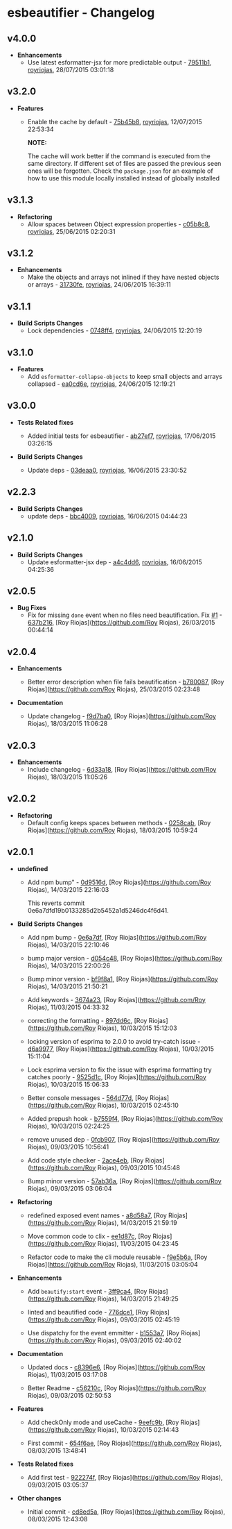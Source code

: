 
# esbeautifier - Changelog
## v4.0.0
- **Enhancements**
  - Use latest esformatter-jsx for more predictable output - [79511b1]( https://github.com/royriojas/esbeautifier/commit/79511b1 ), [royriojas](https://github.com/royriojas), 28/07/2015 03:01:18

    
## v3.2.0
- **Features**
  - Enable the cache by default - [75b45b8]( https://github.com/royriojas/esbeautifier/commit/75b45b8 ), [royriojas](https://github.com/royriojas), 12/07/2015 22:53:34

    **NOTE:**
    
    The cache will work better if the command is executed from the same
    directory. If different set of files are passed the previous seen ones
    will be forgotten. Check the `package.json` for an example of how to
    use this module locally installed instead of globally installed
    
## v3.1.3
- **Refactoring**
  - Allow spaces between Object expression properties - [c05b8c8]( https://github.com/royriojas/esbeautifier/commit/c05b8c8 ), [royriojas](https://github.com/royriojas), 25/06/2015 02:20:31

    
## v3.1.2
- **Enhancements**
  - Make the objects and arrays not inlined if they have nested objects or arrays - [31730fe]( https://github.com/royriojas/esbeautifier/commit/31730fe ), [royriojas](https://github.com/royriojas), 24/06/2015 16:39:11

    
## v3.1.1
- **Build Scripts Changes**
  - Lock dependencies - [0748ff4]( https://github.com/royriojas/esbeautifier/commit/0748ff4 ), [royriojas](https://github.com/royriojas), 24/06/2015 12:20:19

    
## v3.1.0
- **Features**
  - Add `esformatter-collapse-objects` to keep small objects and arrays collapsed - [ea0cd6e]( https://github.com/royriojas/esbeautifier/commit/ea0cd6e ), [royriojas](https://github.com/royriojas), 24/06/2015 12:19:21

    
## v3.0.0
- **Tests Related fixes**
  - Added initial tests for esbeautifier - [ab27ef7]( https://github.com/royriojas/esbeautifier/commit/ab27ef7 ), [royriojas](https://github.com/royriojas), 17/06/2015 03:26:15

    
- **Build Scripts Changes**
  - Update deps - [03deaa0]( https://github.com/royriojas/esbeautifier/commit/03deaa0 ), [royriojas](https://github.com/royriojas), 16/06/2015 23:30:52

    
## v2.2.3
- **Build Scripts Changes**
  - update deps - [bbc4009]( https://github.com/royriojas/esbeautifier/commit/bbc4009 ), [royriojas](https://github.com/royriojas), 16/06/2015 04:44:23

    
## v2.1.0
- **Build Scripts Changes**
  - Update esformatter-jsx dep - [a4c4dd6]( https://github.com/royriojas/esbeautifier/commit/a4c4dd6 ), [royriojas](https://github.com/royriojas), 16/06/2015 04:25:36

    
## v2.0.5
- **Bug Fixes**
  - Fix for missing `done` event when no files need beautification. Fix [#1](https://github.com/royriojas/esbeautifier/issues/1) - [637b216]( https://github.com/royriojas/esbeautifier/commit/637b216 ), [Roy Riojas](https://github.com/Roy Riojas), 26/03/2015 00:44:14

    
## v2.0.4
- **Enhancements**
  - Better error description when file fails beautification - [b780087]( https://github.com/royriojas/esbeautifier/commit/b780087 ), [Roy Riojas](https://github.com/Roy Riojas), 25/03/2015 02:23:48

    
- **Documentation**
  - Update changelog - [f9d7ba0]( https://github.com/royriojas/esbeautifier/commit/f9d7ba0 ), [Roy Riojas](https://github.com/Roy Riojas), 18/03/2015 11:06:28

    
## v2.0.3
- **Enhancements**
  - Include changelog - [6d33a18]( https://github.com/royriojas/esbeautifier/commit/6d33a18 ), [Roy Riojas](https://github.com/Roy Riojas), 18/03/2015 11:05:26

    
## v2.0.2
- **Refactoring**
  - Default config keeps spaces between methods - [0258cab]( https://github.com/royriojas/esbeautifier/commit/0258cab ), [Roy Riojas](https://github.com/Roy Riojas), 18/03/2015 10:59:24

    
## v2.0.1
- **undefined**
  - Add npm bump" - [0d9516d]( https://github.com/royriojas/esbeautifier/commit/0d9516d ), [Roy Riojas](https://github.com/Roy Riojas), 14/03/2015 22:16:03

    This reverts commit 0e6a7dfd19b0133285d2b5452a1d5246dc4f6d41.
    
- **Build Scripts Changes**
  - Add npm bump - [0e6a7df]( https://github.com/royriojas/esbeautifier/commit/0e6a7df ), [Roy Riojas](https://github.com/Roy Riojas), 14/03/2015 22:10:46

    
  - bump major version - [d054c48]( https://github.com/royriojas/esbeautifier/commit/d054c48 ), [Roy Riojas](https://github.com/Roy Riojas), 14/03/2015 22:00:26

    
  - Bump minor version - [bf9f8a1]( https://github.com/royriojas/esbeautifier/commit/bf9f8a1 ), [Roy Riojas](https://github.com/Roy Riojas), 14/03/2015 21:50:21

    
  - Add keywords - [3674a23]( https://github.com/royriojas/esbeautifier/commit/3674a23 ), [Roy Riojas](https://github.com/Roy Riojas), 11/03/2015 04:33:32

    
  - correcting the formatting - [897dd6c]( https://github.com/royriojas/esbeautifier/commit/897dd6c ), [Roy Riojas](https://github.com/Roy Riojas), 10/03/2015 15:12:03

    
  - locking version of esprima to 2.0.0 to avoid try-catch issue - [d6a9977]( https://github.com/royriojas/esbeautifier/commit/d6a9977 ), [Roy Riojas](https://github.com/Roy Riojas), 10/03/2015 15:11:04

    
  - Lock esprima version to fix the issue with esprima formatting try catches poorly - [9525d1c]( https://github.com/royriojas/esbeautifier/commit/9525d1c ), [Roy Riojas](https://github.com/Roy Riojas), 10/03/2015 15:06:33

    
  - Better console messages - [564d77d]( https://github.com/royriojas/esbeautifier/commit/564d77d ), [Roy Riojas](https://github.com/Roy Riojas), 10/03/2015 02:45:10

    
  - Added prepush hook - [b7559f4]( https://github.com/royriojas/esbeautifier/commit/b7559f4 ), [Roy Riojas](https://github.com/Roy Riojas), 10/03/2015 02:24:25

    
  - remove unused dep - [0fcb907]( https://github.com/royriojas/esbeautifier/commit/0fcb907 ), [Roy Riojas](https://github.com/Roy Riojas), 09/03/2015 10:56:41

    
  - Add code style checker - [2ace4eb]( https://github.com/royriojas/esbeautifier/commit/2ace4eb ), [Roy Riojas](https://github.com/Roy Riojas), 09/03/2015 10:45:48

    
  - Bump minor version - [57ab36a]( https://github.com/royriojas/esbeautifier/commit/57ab36a ), [Roy Riojas](https://github.com/Roy Riojas), 09/03/2015 03:06:04

    
- **Refactoring**
  - redefined exposed event names - [a8d58a7]( https://github.com/royriojas/esbeautifier/commit/a8d58a7 ), [Roy Riojas](https://github.com/Roy Riojas), 14/03/2015 21:59:19

    
  - Move common code to clix - [ee1d87c]( https://github.com/royriojas/esbeautifier/commit/ee1d87c ), [Roy Riojas](https://github.com/Roy Riojas), 11/03/2015 04:23:45

    
  - Refactor code to make the cli module reusable - [f9e5b6a]( https://github.com/royriojas/esbeautifier/commit/f9e5b6a ), [Roy Riojas](https://github.com/Roy Riojas), 11/03/2015 03:05:04

    
- **Enhancements**
  - Add `beautify:start` event - [3ff9ca4]( https://github.com/royriojas/esbeautifier/commit/3ff9ca4 ), [Roy Riojas](https://github.com/Roy Riojas), 14/03/2015 21:49:25

    
  - linted and beautified code - [776dce1]( https://github.com/royriojas/esbeautifier/commit/776dce1 ), [Roy Riojas](https://github.com/Roy Riojas), 09/03/2015 02:45:19

    
  - Use dispatchy for the event emmitter - [b1553a7]( https://github.com/royriojas/esbeautifier/commit/b1553a7 ), [Roy Riojas](https://github.com/Roy Riojas), 09/03/2015 02:40:02

    
- **Documentation**
  - Updated docs - [c8396e6]( https://github.com/royriojas/esbeautifier/commit/c8396e6 ), [Roy Riojas](https://github.com/Roy Riojas), 11/03/2015 03:17:08

    
  - Better Readme - [c56210c]( https://github.com/royriojas/esbeautifier/commit/c56210c ), [Roy Riojas](https://github.com/Roy Riojas), 09/03/2015 02:50:53

    
- **Features**
  - Add checkOnly mode and useCache - [9eefc9b]( https://github.com/royriojas/esbeautifier/commit/9eefc9b ), [Roy Riojas](https://github.com/Roy Riojas), 10/03/2015 02:14:43

    
  - First commit - [654f6ae]( https://github.com/royriojas/esbeautifier/commit/654f6ae ), [Roy Riojas](https://github.com/Roy Riojas), 08/03/2015 13:48:41

    
- **Tests Related fixes**
  - Add first test - [922274f]( https://github.com/royriojas/esbeautifier/commit/922274f ), [Roy Riojas](https://github.com/Roy Riojas), 09/03/2015 03:05:37

    
- **Other changes**
  - Initial commit - [cd8ed5a]( https://github.com/royriojas/esbeautifier/commit/cd8ed5a ), [Roy Riojas](https://github.com/Roy Riojas), 08/03/2015 12:43:08

    
